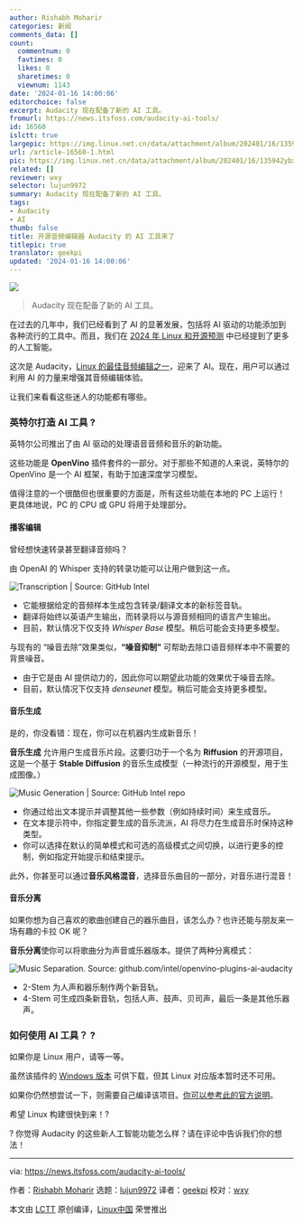 ```yaml
---
author: Rishabh Moharir
categories: 新闻
comments_data: []
count:
  commentnum: 0
  favtimes: 0
  likes: 0
  sharetimes: 0
  viewnum: 1143
date: '2024-01-16 14:00:06'
editorchoice: false
excerpt: Audacity 现在配备了新的 AI 工具。
fromurl: https://news.itsfoss.com/audacity-ai-tools/
id: 16560
islctt: true
largepic: https://img.linux.net.cn/data/attachment/album/202401/16/135942ybxu5aergzk7r8ga.jpg
url: /article-16560-1.html
pic: https://img.linux.net.cn/data/attachment/album/202401/16/135942ybxu5aergzk7r8ga.jpg.thumb.jpg
related: []
reviewer: wxy
selector: lujun9972
summary: Audacity 现在配备了新的 AI 工具。
tags:
- Audacity
- AI
thumb: false
title: 开源音频编辑器 Audacity 的 AI 工具来了
titlepic: true
translator: geekpi
updated: '2024-01-16 14:00:06'
---
```


![](/data/attachment/album/202401/16/135942ybxu5aergzk7r8ga.jpg)



> 
> Audacity 现在配备了新的 AI 工具。
> 
> 
> 


在过去的几年中，我们已经看到了 AI 的显著发展，包括将 AI 驱动的功能添加到各种流行的工具中。而且，我们在 [2024 年 Linux 和开源预测](https://news.itsfoss.com/predictions-linux-open-source-2024/) 中已经提到了更多的人工智能。


这次是 Audacity，[Linux 的最佳音频编辑之一](https://itsfoss.com/best-audio-editors-linux/)，迎来了 AI。现在，用户可以通过利用 AI 的力量来增强其音频编辑体验。


让我们来看看这些迷人的功能都有哪些。


### 英特尔打造 AI 工具 ?️


英特尔公司推出了由 AI 驱动的处理语音音频和音乐的新功能。


这些功能是 **OpenVino** 插件套件的一部分。对于那些不知道的人来说，英特尔的 OpenVino 是一个 AI 框架，有助于加速深度学习模型。


值得注意的一个很酷但也很重要的方面是，所有这些功能在本地的 PC 上运行！ 更具体地说，PC 的 CPU 或 GPU 将用于处理部分。


#### 播客编辑


曾经想快速转录甚至翻译音频吗？


由 OpenAI 的 Whisper 支持的转录功能可以让用户做到这一点。


![Transcription | Source: GitHub Intel](/data/attachment/album/202401/16/140007f824iph1hhjant20.png)


* 它能根据给定的音频样本生成包含转录/翻译文本的新标签音轨。
* 翻译将始终以英语产生输出，而转录将以与源音频相同的语言产生输出。
* 目前，默认情况下仅支持 *Whisper Base* 模型。稍后可能会支持更多模型。


与现有的 “噪音去除”效果类似，**“噪音抑制”** 可帮助去除口语音频样本中不需要的背景噪音。


* 由于它是由 AI 提供动力的，因此你可以期望此功能的效果优于噪音去除。
* 目前，默认情况下仅支持 *denseunet* 模型。稍后可能会支持更多模型。


#### 音乐生成


是的，你没看错：现在，你可以在机器内生成新音乐！


**音乐生成** 允许用户生成音乐片段。这要归功于一个名为 **Riffusion** 的开源项目，这是一个基于 **Stable Diffusion** 的音乐生成模型（一种流行的开源模型，用于生成图像。）


![Music Generation | Source: GitHub Intel repo](/data/attachment/album/202401/16/140008c5gn222g3mvpkeg6.png)


* 你通过给出文本提示并调整其他一些参数（例如持续时间）来生成音乐。
* 在文本提示符中，你指定要生成的音乐流派，AI 将尽力在生成音乐时保持这种类型。
* 你可以选择在默认的简单模式和可选的高级模式之间切换，以进行更多的控制，例如指定开始提示和结束提示。


此外，你甚至可以通过**音乐风格混音**，选择音乐曲目的一部分，对音乐进行混音！


#### 音乐分离


如果你想为自己喜欢的歌曲创建自己的器乐曲目，该怎么办？也许还能与朋友来一场有趣的卡拉 OK 呢？


**音乐分离**使你可以将歌曲分为声音或乐器版本。提供了两种分离模式：


![Music Separation. Source: github.com/intel/openvino-plugins-ai-audacity](/data/attachment/album/202401/16/140009rvh6292vf9y98vgy.png)


* 2-Stem 为人声和器乐制作两个新音轨。
* 4-Stem 可生成四条新音轨，包括人声、鼓声、贝司声，最后一条是其他乐器声。


### 如何使用 AI 工具？ ?


如果你是 Linux 用户，请等一等。


虽然该插件的 [Windows 版本](https://github.com/intel/openvino-plugins-ai-audacity/releases) 可供下载，但其 Linux 对应版本暂时还不可用。


如果你仍然想尝试一下，则需要自己编译该项目。[你可以参考此的官方说明](https://github.com/intel/openvino-plugins-ai-audacity/blob/main/doc/build_doc/linux/README.md)。


希望 Linux 构建很快到来！?


? 你觉得 Audacity 的这些新人工智能功能怎么样？请在评论中告诉我们你的想法！




---


via: <https://news.itsfoss.com/audacity-ai-tools/>


作者：[Rishabh Moharir](https://news.itsfoss.com/author/rishabh/) 选题：[lujun9972](https://github.com/lujun9972) 译者：[geekpi](https://github.com/geekpi) 校对：[wxy](https://github.com/wxy)


本文由 [LCTT](https://github.com/LCTT/TranslateProject) 原创编译，[Linux中国](https://linux.cn/) 荣誉推出
